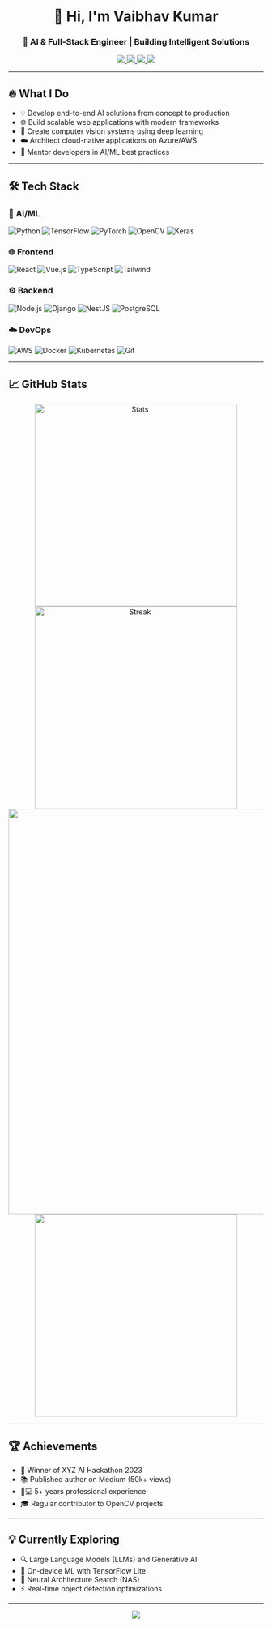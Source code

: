 <h1 align="center">👋 Hi, I'm Vaibhav Kumar</h1>
<h3 align="center">🚀 AI & Full-Stack Engineer | Building Intelligent Solutions</h3>

<p align="center">
  <a href="https://www.linkedin.com/in/shanuv000/">
    <img src="https://img.shields.io/badge/LinkedIn-0077B5?style=for-the-badge&logo=linkedin&logoColor=white">
  </a>
  <a href="mailto:proshanu@gmail.com">
    <img src="https://img.shields.io/badge/Gmail-D14836?style=for-the-badge&logo=gmail&logoColor=white">
  </a>
  <a href="https://twitter.com/shanuv000">
    <img src="https://img.shields.io/badge/Twitter-1DA1F2?style=for-the-badge&logo=twitter&logoColor=white">
  </a>
  <a href="https://www.kaggle.com/shanuv000">
    <img src="https://img.shields.io/badge/Kaggle-20BEFF?style=for-the-badge&logo=kaggle&logoColor=white">
  </a>
</p>

---

## 🔥 What I Do

- 💡 Develop end-to-end AI solutions from concept to production
- 🌐 Build scalable web applications with modern frameworks
- 🤖 Create computer vision systems using deep learning
- ☁️ Architect cloud-native applications on Azure/AWS
- 🚀 Mentor developers in AI/ML best practices

---

## 🛠 Tech Stack

### 🤖 **AI/ML**
![Python](https://img.shields.io/badge/Python-3776AB?logo=python&logoColor=white)
![TensorFlow](https://img.shields.io/badge/TensorFlow-FF6F00?logo=tensorflow&logoColor=white)
![PyTorch](https://img.shields.io/badge/PyTorch-EE4C2C?logo=pytorch&logoColor=white)
![OpenCV](https://img.shields.io/badge/OpenCV-5C3EE8?logo=opencv&logoColor=white)
![Keras](https://img.shields.io/badge/Keras-D00000?logo=keras&logoColor=white)

### 🌐 **Frontend**
![React](https://img.shields.io/badge/React-20232A?logo=react&logoColor=61DAFB)
![Vue.js](https://img.shields.io/badge/Vue.js-4FC08D?logo=vuedotjs&logoColor=white)
![TypeScript](https://img.shields.io/badge/TypeScript-3178C6?logo=typescript&logoColor=white)
![Tailwind](https://img.shields.io/badge/Tailwind_CSS-06B6D4?logo=tailwind-css&logoColor=white)

### ⚙️ **Backend**
![Node.js](https://img.shields.io/badge/Node.js-339933?logo=nodedotjs&logoColor=white)
![Django](https://img.shields.io/badge/Django-092E20?logo=django&logoColor=white)
![NestJS](https://img.shields.io/badge/NestJS-E0234E?logo=nestjs&logoColor=white)
![PostgreSQL](https://img.shields.io/badge/PostgreSQL-4169E1?logo=postgresql&logoColor=white)

### ☁️ **DevOps**
![AWS](https://img.shields.io/badge/AWS-232F3E?logo=amazon-aws&logoColor=white)
![Docker](https://img.shields.io/badge/Docker-2496ED?logo=docker&logoColor=white)
![Kubernetes](https://img.shields.io/badge/Kubernetes-326CE5?logo=kubernetes&logoColor=white)
![Git](https://img.shields.io/badge/Git-F05032?logo=git&logoColor=white)

---

## 📈 GitHub Stats

<div align="center">
  
  <a href="https://github.com/shanuv000">
    <img width="400" src="https://github-readme-stats.vercel.app/api?username=shanuv000&show_icons=true&theme=dark&count_private=true" alt="Stats">
  </a>
  <a href="https://github.com/shanuv000">
    <img width="400" src="https://github-readme-streak-stats.herokuapp.com/?user=shanuv000&theme=dark" alt="Streak">
  </a>
  
  <br>
  
  <img src="https://github-readme-activity-graph.vercel.app/graph?username=shanuv000&theme=react-dark&hide_border=true" width="800">
  
  <br>
  
  <img src="https://github-readme-stats.vercel.app/api/top-langs/?username=shanuv000&layout=compact&theme=dark" width="400">
  
</div>

---

## 🏆 Achievements

- 🥇 Winner of XYZ AI Hackathon 2023
- 📚 Published author on Medium (50k+ views)
- 👨💻 5+ years professional experience
- 🎓 Regular contributor to OpenCV projects

---

## 💡 Currently Exploring

- 🔍 Large Language Models (LLMs) and Generative AI
- 📱 On-device ML with TensorFlow Lite
- 🧠 Neural Architecture Search (NAS)
- ⚡ Real-time object detection optimizations

---

<p align="center">
  <a href="https://visitorbadge.io/status?path=https%3A%2F%2Fgithub.com%2Fshanuv000">
    <img src="https://api.visitorbadge.io/api/visitors?path=https%3A%2F%2Fgithub.com%2Fshanuv000&label=VISITORS&countColor=%23263759">
  </a>
</p>
